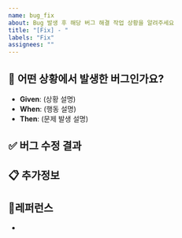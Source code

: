 ```yaml
---
name: bug_fix
about: Bug 발생 후 해당 버그 해결 작업 상황을 알려주세요
title: "[Fix] - "
labels: "Fix"
assignees: ""
---
```


## 📝 어떤 상황에서 발생한 버그인가요?

<!--- (가능하면) Given-When-Then 형식으로 서술해주세요 -->

<!--
ex:
Given: 사용자가 로그인한 상태에서 대시보드 페이지에 접속
When: "새 프로젝트 생성" 버튼을 클릭
Then: 페이지가 새로고침되면서 로그인 페이지로 리다이렉트됨

Given: 모바일 환경에서 웹사이트에 접속
When: 하단 네비게이션 메뉴의 "설정" 탭을 터치
Then: 메뉴가 열리지 않고 화면이 깜빡임

-->

- **Given**: (상황 설명)
- **When**: (행동 설명)
- **Then**: (문제 발생 설명)

## ✅ 버그 수정 결과

<!-- 해당 버그를 바꿔서 결과적으로 어떻게 됬는지 보여주세요(이미지, 영상 등) -->

## 📋 추가정보

<!--- 추가적인 로그, 스크린샷, 또는 관련 정보가 있다면 첨부해주세요. -->

## 📍레퍼런스

-
